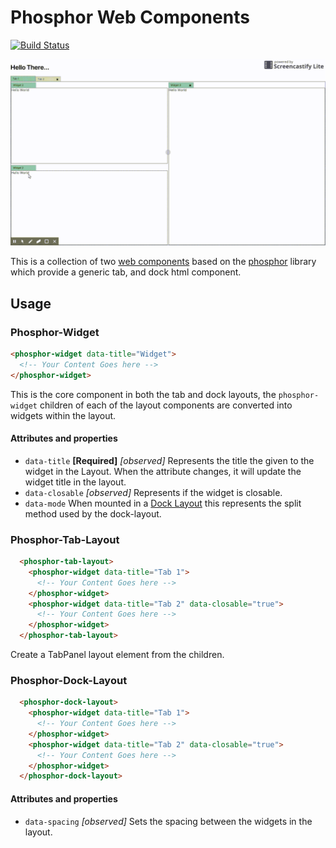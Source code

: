 # Phosphor Web Components

[![Build Status](https://travis-ci.org/LukeSheard/phosphor-webcomponent.svg?branch=master)](https://travis-ci.org/LukeSheard/phosphor-webcomponent)

![Demo](https://raw.githubusercontent.com/LukeSheard/phosphor-webcomponent/master/example.gif)

This is a collection of two [web components](https://developer.mozilla.org/en-US/docs/Web/Web_Components) based on the [phosphor](http://www.github.com/phosphorjs/phosphor) library which provide a generic tab, and dock html component. 

## Usage

### Phosphor-Widget

```html
<phosphor-widget data-title="Widget">
  <!-- Your Content Goes here -->
</phosphor-widget>
```

This is the core component in both the tab and dock layouts, the `phosphor-widget` children of each of the layout components are converted into widgets within the layout.

#### Attributes and properties
- `data-title` **[Required]** *[observed]* Represents the title the given to the widget in the Layout. When the attribute changes, it will update the widget title in the layout.
- `data-closable`  *[observed]* Represents if the widget is closable.
- `data-mode` When mounted in a [Dock Layout](#Phosphor-Dock-Layout) this represents the split method used by the dock-layout.

### Phosphor-Tab-Layout

```html
  <phosphor-tab-layout>
    <phosphor-widget data-title="Tab 1">
      <!-- Your Content Goes here -->
    </phosphor-widget>
    <phosphor-widget data-title="Tab 2" data-closable="true">
      <!-- Your Content Goes here -->
    </phosphor-widget>
  </phosphor-tab-layout>
```

Create a TabPanel layout element from the children. 

### Phosphor-Dock-Layout

```html
  <phosphor-dock-layout>
    <phosphor-widget data-title="Tab 1">
      <!-- Your Content Goes here -->
    </phosphor-widget>
    <phosphor-widget data-title="Tab 2" data-closable="true">
      <!-- Your Content Goes here -->
    </phosphor-widget>
  </phosphor-dock-layout>
```

#### Attributes and properties
- `data-spacing` *[observed]* Sets the spacing between the widgets in the layout.